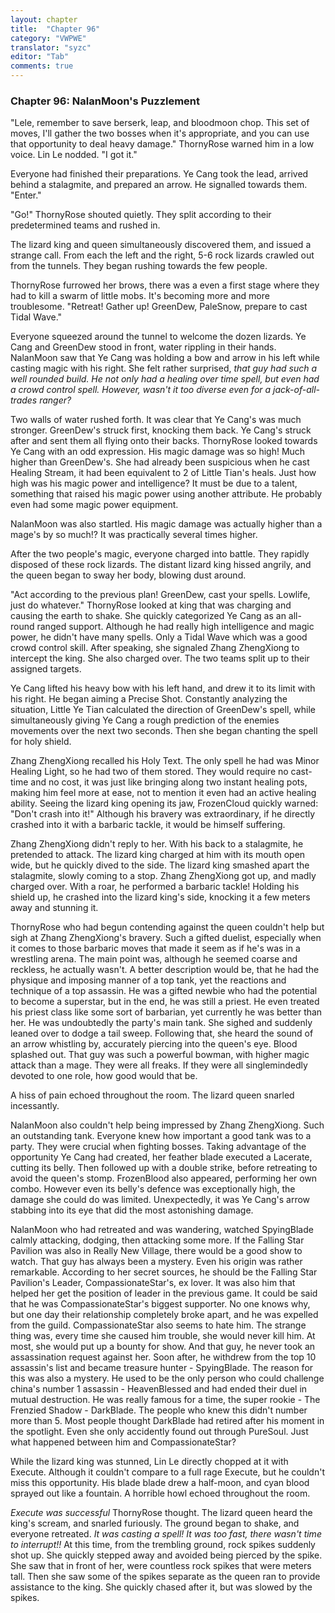 ```yaml
---
layout: chapter
title:  "Chapter 96"
category: "VWPWE"
translator: "syzc"
editor: "Tab"
comments: true
---
```


### Chapter 96: NalanMoon's Puzzlement
 
"Lele, remember to save berserk, leap, and bloodmoon chop. This set of moves, I'll gather the two bosses when it's appropriate, and you can use that opportunity to deal heavy damage." ThornyRose warned him in a low voice. Lin Le nodded. "I got it."
 
Everyone had finished their preparations. Ye Cang took the lead, arrived behind a stalagmite, and prepared an arrow. He signalled towards them. "Enter."
 
"Go!" ThornyRose shouted quietly. They split according to their predetermined teams and rushed in.
 
The lizard king and queen simultaneously discovered them, and issued a strange call. From each the left and the right, 5-6 rock lizards crawled out from the tunnels. They began rushing towards the few people.
 
ThornyRose furrowed her brows, there was a even a first stage where they had to kill a swarm of little mobs. It's becoming more and more troublesome. "Retreat! Gather up! GreenDew, PaleSnow, prepare to cast Tidal Wave."
 
Everyone squeezed around the tunnel to welcome the dozen lizards. Ye Cang and GreenDew stood in front, water rippling in their hands. NalanMoon saw that Ye Cang was holding a bow and arrow in his left while casting magic with his right. She felt rather surprised, *that guy had such a well rounded build. He not only had a healing over time spell, but even had a crowd control spell. However, wasn't it too diverse even for a jack-of-all-trades ranger?*
 
Two walls of water rushed forth. It was clear that Ye Cang's was much stronger. GreenDew's struck first, knocking them back. Ye Cang's struck after and sent them all flying onto their backs. ThornyRose looked towards Ye Cang with an odd expression. His magic damage was so high! Much higher than GreenDew's. She had already been suspicious when he cast Healing Stream, it had been equivalent to 2 of Little Tian's heals. Just how high was his magic power and intelligence? It must be due to a talent, something that raised his magic power using another attribute. He probably even had some magic power equipment.
 
NalanMoon was also startled. His magic damage was actually higher than a mage's by so much!? It was practically several times higher.
 
After the two people's magic, everyone charged into battle. They rapidly disposed of these rock lizards. The distant lizard king hissed angrily, and the queen began to sway her body, blowing dust around.
 
"Act according to the previous plan! GreenDew, cast your spells. Lowlife, just do whatever." ThornyRose looked at king that was charging and causing the earth to shake. She quickly categorized Ye Cang as an all-round ranged support. Although he had really high intelligence and magic power, he didn't have many spells. Only a Tidal Wave which was a good crowd control skill. After speaking, she signaled Zhang ZhengXiong to intercept the king. She also charged over. The two teams split up to their assigned targets.
 
Ye Cang lifted his heavy bow with his left hand, and drew it to its limit with his right. He began aiming a Precise Shot. Constantly analyzing the situation, Little Ye Tian calculated the direction of GreenDew's spell, while simultaneously giving Ye Cang a rough prediction of the enemies movements over the next two seconds. Then she began chanting the spell for holy shield.
 
Zhang ZhengXiong recalled his Holy Text. The only spell he had was Minor Healing Light, so he had two of them stored. They would require no cast-time and no cost, it was just like bringing along two instant healing pots, making him feel more at ease, not to mention it even had an active healing ability. Seeing the lizard king opening its jaw, FrozenCloud quickly warned: "Don't crash into it!" Although his bravery was extraordinary, if he directly crashed into it with a barbaric tackle, it would be himself suffering.
 
Zhang ZhengXiong didn't reply to her. With his back to a stalagmite, he pretended to attack. The lizard king charged at him with its mouth open wide, but he quickly dived to the side. The lizard king smashed apart the stalagmite, slowly coming to a stop. Zhang ZhengXiong got up, and madly charged over. With a roar, he performed a barbaric tackle! Holding his shield up, he crashed into the lizard king's side, knocking it a few meters away and stunning it.
 
ThornyRose who had begun contending against the queen couldn't help but sigh at Zhang ZhengXiong's bravery. Such a gifted duelist, especially when it comes to those barbaric moves that made it seem as if he's was in a wrestling arena. The main point was, although he seemed coarse and reckless, he actually wasn't. A better description would be, that he had the physique and imposing manner of a top tank, yet the reactions and technique of a top assassin. He was a gifted newbie who had the potential to become a superstar, but in the end, he was still a priest. He even treated his priest class like some sort of barbarian, yet currently he was better than her.  He was undoubtedly the party's main tank. She sighed and suddenly leaned over to dodge a tail sweep. Following that, she heard the sound of an arrow whistling by, accurately piercing into the queen's eye. Blood splashed out. That guy was such a powerful bowman, with higher magic attack than a mage. They were all freaks. If they were all singlemindedly devoted to one role, how good would that be.
 
A hiss of pain echoed throughout the room. The lizard queen snarled incessantly.
 
NalanMoon also couldn't help being impressed by Zhang ZhengXiong. Such an outstanding tank. Everyone knew how important a good tank was to a party. They were crucial when fighting bosses. Taking advantage of the opportunity Ye Cang had created, her feather blade executed a Lacerate, cutting its belly. Then followed up with a double strike, before retreating to avoid the queen's stomp. FrozenBlood also appeared, performing her own combo. However even its belly's defence was exceptionally high, the damage she could do was limited. Unexpectedly, it was Ye Cang's arrow stabbing into its eye that did the most astonishing damage. 
 
NalanMoon who had retreated and was wandering, watched SpyingBlade calmly attacking, dodging, then attacking some more. If the Falling Star Pavilion was also in Really New Village, there would be a good show to watch. That guy has always been a mystery. Even his origin was rather remarkable. According to her secret sources, he should be the Falling Star Pavilion's Leader, CompassionateStar's, ex lover. It was also him that helped her get the position of leader in the previous game. It could be said that he was CompassionateStar's biggest supporter. No one knows why, but one day their relationship completely broke apart, and he was expelled from the guild. CompassionateStar also seems to hate him. The strange thing was, every time she caused him trouble, she would never kill him. At most, she would put up a bounty for show. And that guy, he never took an assassination request against her. Soon after, he withdrew from the top 10 assassin's list and became treasure hunter - SpyingBlade. The reason for this was also a mystery. He used to be the only person who could challenge china's number 1 assassin - HeavenBlessed and had ended their duel in mutual destruction. He was really famous for a time, the super rookie - The Frenzied Shadow - DarkBlade. The people who knew this didn't number more than 5. Most people thought DarkBlade had retired after his moment in the spotlight. Even she only accidently found out through PureSoul. Just what happened between him and CompassionateStar?
 
While the lizard king was stunned, Lin Le directly chopped at it with Execute. Although it couldn't compare to a full rage Execute, but he couldn't miss this opportunity. His blade blade drew a half-moon, and cyan blood sprayed out like a fountain. A horrible howl echoed throughout the room.
 
*Execute was successful* ThornyRose thought. The lizard queen heard the king's scream, and snarled furiously. The ground began to shake, and everyone retreated. *It was casting a spell! It was too fast, there wasn't time to interrupt!!* At this time, from the trembling ground, rock spikes suddenly shot up. She quickly stepped away and avoided being pierced by the spike. She saw that in front of her, were countless rock spikes that were meters tall. Then she saw some of the spikes separate as the queen ran to provide assistance to the king. She quickly chased after it, but was slowed by the spikes.
